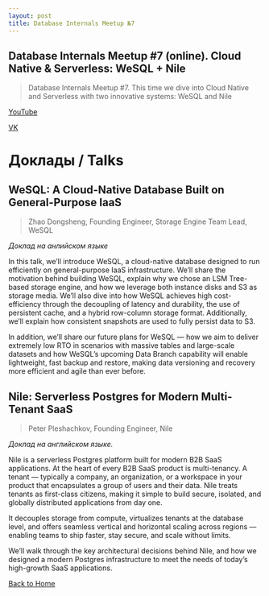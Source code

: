 ```yaml
---
layout: post
title: Database Internals Meetup №7
---
```


## Database Internals Meetup #7 (online). Cloud Native & Serverless: WeSQL + Nile 

> Database Internals Meetup #7. This time we dive into Cloud Native and Serverless with two innovative systems: WeSQL and Nile

<p>
  <a href="http://www.youtube.com/watch?v=8UOhb6mJAFA" target="_blank" rel="noopener noreferrer">
    <i class="fab fa-youtube"></i> YouTube
  </a>
</p>

<p>
  <a href="https://vkvideo.ru/video-226977842_456239024" target="_blank" rel="noopener noreferrer">
    <i class="fab fa-vk"></i> VK
  </a>
</p>

# Доклады / Talks
## WeSQL: A Cloud-Native Database Built on General-Purpose IaaS
> Zhao Dongsheng, Founding Engineer, Storage Engine Team Lead, WeSQL

_Доклад на анлийском языке_

In this talk, we’ll introduce WeSQL, a cloud-native database designed to run efficiently on general-purpose IaaS infrastructure. We’ll share the motivation behind building WeSQL, explain why we chose an LSM Tree-based storage engine, and how we leverage both instance disks and S3 as storage media. We’ll also dive into how WeSQL achieves high cost-efficiency through the decoupling of latency and durability, the use of persistent cache, and a hybrid row-column storage format. Additionally, we’ll explain how consistent snapshots are used to fully persist data to S3.

In addition, we’ll share our future plans for WeSQL — how we aim to deliver extremely low RTO in scenarios with massive tables and large-scale datasets and how WeSQL’s upcoming Data Branch capability will enable lightweight, fast backup and restore, making data versioning and recovery more efficient and agile than ever before.

## Nile: Serverless Postgres for Modern Multi-Tenant SaaS
> Peter Pleshachkov, Founding Engineer, Nile

_Доклад на английском языке._

Nile is a serverless Postgres platform built for modern B2B SaaS applications. At the heart of every B2B SaaS product is multi-tenancy. A tenant — typically a company, an organization, or a workspace in your product that encapsulates a group of users and their data. Nile treats tenants as first-class citizens, making it simple to build secure, isolated, and globally distributed applications from day one.

It decouples storage from compute, virtualizes tenants at the database level, and offers seamless vertical and horizontal scaling across regions — enabling teams to ship faster, stay secure, and scale without limits.

We’ll walk through the key architectural decisions behind Nile, and how we designed a modern Postgres infrastructure to meet the needs of today’s high-growth SaaS applications.

[Back to Home](index.md)